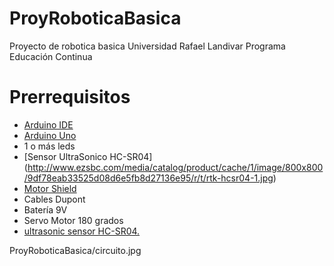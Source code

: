 # ProyRoboticaBasica
Proyecto de robotica basica Universidad Rafael Landivar Programa Educación Continua

# Prerrequisitos


* [Arduino IDE](https://www.arduino.cc/en/main/software)
* [Arduino Uno](https://www.arduino.cc/en/Main/ArduinoBoardUno)
* 1 o más leds
* [Sensor UltraSonico HC-SR04] (http://www.ezsbc.com/media/catalog/product/cache/1/image/800x800/9df78eab33525d08d6e5fb8d27136e95/r/t/rtk-hcsr04-1.jpg)
* [Motor Shield](http://www.prometec.net/wp-content/uploads/2015/03/adafruit-motorshield2.jpg)
* Cables Dupont
* Batería 9V
* Servo Motor 180 grados
* [ultrasonic sensor HC-SR04.](http://www.ebay.com/itm/5pcs-Ultrasonic-Module-HC-SR04-Distance-Measuring-Transducer-Sensor-for-Arduino-/381374789471?hash=item58cbb5775f:g:Rd0AAOxySoJTWL-h)

ProyRoboticaBasica/circuito.jpg
